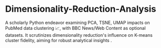 # Dimensionality-Reduction-Analysis
A scholarly Python endeavor examining PCA, TSNE, UMAP impacts on PubMed data clustering 📈, with BBC News/Web Content as optional datasets. It scrutinizes dimensionality reduction's influence on K-means cluster fidelity, aiming for robust analytical insights .
